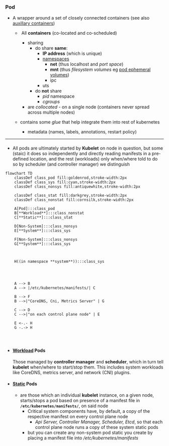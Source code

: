 
### Pod

- A wrapper around a set of closely connected containers
(see also [auxillary containers](../../resource//pod/auxillary_containers.md)) 
    -  All **containers** (co-located and co-scheduled) 
        - sharing
            - do share **same**:
                - **IP address** (which is unique)
                - [namespaces](../../../../docker/tech/process_isolation.md)
                    - **net** (thus localhost and _port space_) 
                    - **mnt** (thus _filesystem volumes_ eg [pod ephemeral volumes](../../resource/storage/volumes/2_pod-ephemeral.md)) 
                    - ipc
                - uts
            - do **not** share 
                - _pid_ namespace 
                - _cgroups_ 
        - are _collocated_ - on a single node (containers never spread across multiple nodes)
 
    
    - contains some _glue_ that help integrate them into rest of kubernetes 
        - metadata (names, labels, annotations, restart policy)


          
---
####
- All pods are ultimately started by **Kubelet** on node in question, but some (staic) it does so independently and directly reading manifests in a pre-defined location, and the rest (workloads) only when/where told to do so by scheduler (and controller manager) we distinguish

```mermaid
flowchart TD
    classDef class_pod fill:goldenrod,stroke-width:2px
    classDef class_sys fill:cyan,stroke-width:2px  
    classDef class_nonsys fill:antiquewhite,stroke-width:2px  
    
    classDef class_stat fill:darkgrey,stroke-width:2px  
    classDef class_nonstat fill:cornsilk,stroke-width:2px    

    A[Pod]:::class_pod
    B[**Workload**]:::class_nonstat
    C[**Static**]:::class_stat

    D[Non-System]:::class_nonsys
    E[**System**]:::class_sys

    F[Non-System]:::class_nonsys
    G[**System**]:::class_sys



    H((in namespace **system**)):::class_sys


    

    A --> B
    A --> |/etc/kubernetes/manifests/| C

    B --> F
    B -->|"CoreDNS, Cni, Metrics Server" | G

    C --> D
    C -->|"on each control plane node" | E

    E <-.- H
    G -.-> H

 
```

##
- #### [Workload](../../general/architecture/components/pods/workload/workload_pods.md) Pods
    Those managed by **controller manager** and **scheduler**, which in turn tell **kubelet** when/where to start/stop them. This includes system workloads like CoreDNS, metrics server, and network (CNI) plugins.

- #### [Static](../../general/architecture/components/pods/static/static_pods.md) Pods
    -  are those which an individual **kubelet** instance, on a given node,
     starts/stops a pod based on presence of a manifest file in  **`/etc/kubernetes/manifests/`**, on said node
        - Critical system components have, by default, a copy of the respective manifest on every control plane node
            - _Api Server, Controller Manager, Scheduler, Etcd_,
            so that each control plane node runs a copy of these system static pods
        - but you can create any  non-system pod static you create by placing a manifest file into
        _/etc/kubernetes/manifests_







